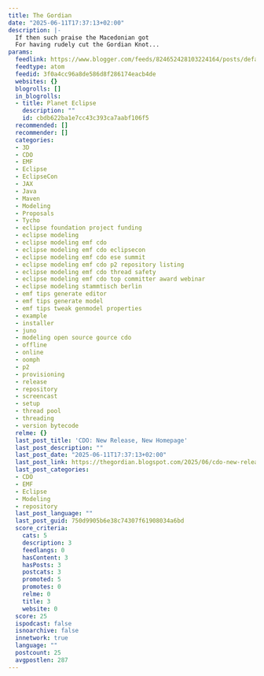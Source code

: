 ```yaml
---
title: The Gordian
date: "2025-06-11T17:37:13+02:00"
description: |-
  If then such praise the Macedonian got
  For having rudely cut the Gordian Knot...
params:
  feedlink: https://www.blogger.com/feeds/824652428103224164/posts/default
  feedtype: atom
  feedid: 3f0a4cc96a8de586d8f286174eacb4de
  websites: {}
  blogrolls: []
  in_blogrolls:
  - title: Planet Eclipse
    description: ""
    id: cbdb622ba1e7cc43c393ca7aabf106f5
  recommended: []
  recommender: []
  categories:
  - 3D
  - CDO
  - EMF
  - Eclipse
  - EclipseCon
  - JAX
  - Java
  - Maven
  - Modeling
  - Proposals
  - Tycho
  - eclipse foundation project funding
  - eclipse modeling
  - eclipse modeling emf cdo
  - eclipse modeling emf cdo eclipsecon
  - eclipse modeling emf cdo ese summit
  - eclipse modeling emf cdo p2 repository listing
  - eclipse modeling emf cdo thread safety
  - eclipse modeling emf cdo top committer award webinar
  - eclipse modeling stammtisch berlin
  - emf tips generate editor
  - emf tips generate model
  - emf tips tweak genmodel properties
  - example
  - installer
  - juno
  - modeling open source gource cdo
  - offline
  - online
  - oomph
  - p2
  - provisioning
  - release
  - repository
  - screencast
  - setup
  - thread pool
  - threading
  - version bytecode
  relme: {}
  last_post_title: 'CDO: New Release, New Homepage'
  last_post_description: ""
  last_post_date: "2025-06-11T17:37:13+02:00"
  last_post_link: https://thegordian.blogspot.com/2025/06/cdo-new-release-new-homepage.html
  last_post_categories:
  - CDO
  - EMF
  - Eclipse
  - Modeling
  - repository
  last_post_language: ""
  last_post_guid: 750d9905b6e38c74307f61908034a6bd
  score_criteria:
    cats: 5
    description: 3
    feedlangs: 0
    hasContent: 3
    hasPosts: 3
    postcats: 3
    promoted: 5
    promotes: 0
    relme: 0
    title: 3
    website: 0
  score: 25
  ispodcast: false
  isnoarchive: false
  innetwork: true
  language: ""
  postcount: 25
  avgpostlen: 287
---
```


